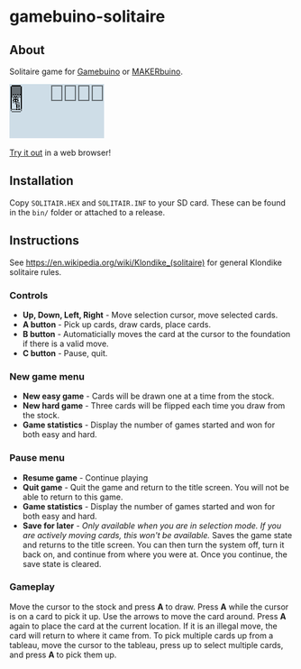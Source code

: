 # gamebuino-solitaire

## About

Solitaire game for [Gamebuino](http://gamebuino.com) or [MAKERbuino](http://makerbuino.com/).

![Screenshot](src/images/sim.gif?raw=true)

[Try it out](http://games.aoneill.com/play.html?hex=https%3A%2F%2Fraw.githubusercontent.com%2Faoneill01%2Fgamebuino-solitaire%2Fmaster%2Fbin%2FSOLITAIR.HEX) in a web browser!

## Installation

Copy `SOLITAIR.HEX` and `SOLITAIR.INF` to your SD card. These can be found in the `bin/` folder or attached to a release. 

## Instructions

See https://en.wikipedia.org/wiki/Klondike_(solitaire) for general Klondike solitaire rules.

### Controls

- **Up, Down, Left, Right** - Move selection cursor, move selected cards.
- **A button** - Pick up cards, draw cards, place cards.
- **B button** - Automaticially moves the card at the cursor to the foundation if there is a valid move.
- **C button** - Pause, quit.

### New game menu

- **New easy game** - Cards will be drawn one at a time from the stock.
- **New hard game** - Three cards will be flipped each time you draw from the stock.
- **Game statistics** - Display the number of games started and won for both easy and hard.

### Pause menu

- **Resume game** - Continue playing
- **Quit game** - Quit the game and return to the title screen. You will not be able to return to this game.
- **Game statistics** - Display the number of games started and won for both easy and hard.
- **Save for later** - *Only available when you are in selection mode. If you are actively moving cards, this won't be available.* Saves the game state and returns to the title screen. You can then turn the system off, turn it back on, and continue from where you were at. Once you continue, the save state is cleared.

### Gameplay

Move the cursor to the stock and press **A** to draw. Press **A** while the cursor is on a card to pick it up. Use the arrows to move the card around. Press **A** again to place the card at the current location. If it is an illegal move, the card will return to where it came from. To pick multiple cards up from a tableau, move the cursor to the tableau, press up to select multiple cards, and press **A** to pick them up.

